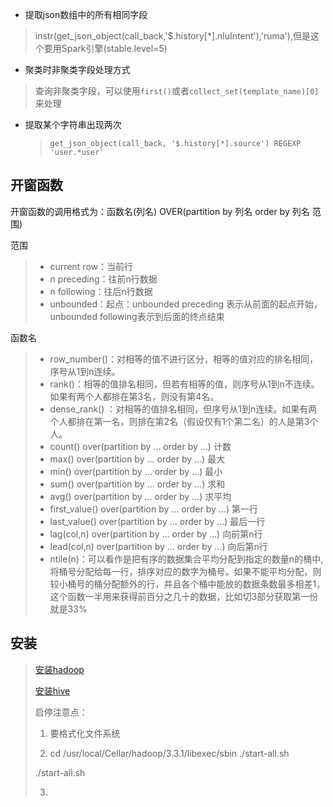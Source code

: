 - 提取json数组中的所有相同字段
> instr(get_json_object(call_back,'$.history[*].nluIntent'),'ruma'),但是这个要用Spark引擎(stable.level=5)

- 聚类时非聚类字段处理方式
> 查询非聚类字段，可以使用`first()`或者`collect_set(template_name)[0]`来处理

- 提取某个字符串出现两次

  >`get_json_object(call_back, '$.history[*].source') REGEXP 'user.*user'`

## 开窗函数

开窗函数的调用格式为：函数名(列名) OVER(partition by 列名 order by 列名 范围) 

范围

>- current row：当前行
>- n preceding：往前n行数据
>- n following：往后n行数据
>- unbounded：起点：unbounded preceding 表示从前面的起点开始，unbounded following表示到后面的终点结束

函数名

>- row_number()：对相等的值不进行区分，相等的值对应的排名相同，序号从1到n连续。
>- rank()：相等的值排名相同，但若有相等的值，则序号从1到n不连续。如果有两个人都排在第3名，则没有第4名。
>- dense_rank() ：对相等的值排名相同，但序号从1到n连续。如果有两个人都排在第一名，则排在第2名（假设仅有1个第二名）的人是第3个人。
>- count() over(partition by … order by …) 计数
>- max() over(partition by … order by …) 最大
>- min() over(partition by … order by …) 最小
>- sum() over(partition by … order by …) 求和
>- avg() over(partition by … order by …) 求平均
>- first_value() over(partition by … order by …) 第一行
>- last_value() over(partition by … order by …) 最后一行
>- lag(col,n) over(partition by … order by …) 向前第n行
>- lead(col,n) over(partition by … order by …) 向后第n行
>- ntile(n)：可以看作是把有序的数据集合平均分配到指定的数量n的桶中,将桶号分配给每一行，排序对应的数字为桶号。如果不能平均分配，则较小桶号的桶分配额外的行，并且各个桶中能放的数据条数最多相差1，这个函数一半用来获得前百分之几十的数据，比如切3部分获取第一份就是33%

## 安装

>[安装hadoop](https://blog.csdn.net/qq_20042935/article/details/123007927)
>
>[安装hive](https://blog.csdn.net/qq_20042935/article/details/123046044)
>
>启停注意点：
>
>1. 要格式化文件系统
>
>2. cd /usr/local/Cellar/hadoop/3.3.1/libexec/sbin ./start-all.sh
>
>   ./start-all.sh
>
>3. 
